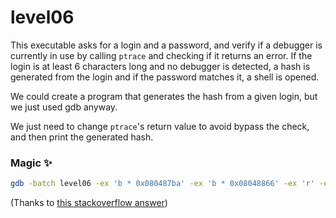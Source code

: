 # level06

This executable asks for a login and a password, and verify if a debugger is currently in use
by calling `ptrace` and checking if it returns an error. If the login is at least 6 characters long
and no debugger is detected, a hash is generated from the login and if the password matches it,
a shell is opened.

We could create a program that generates the hash from a given login, but we just used gdb anyway.

We just need to change `ptrace`'s return value to avoid bypass the check, and then print the generated hash.

### Magic ✨

```bash
gdb -batch level06 -ex 'b * 0x080487ba' -ex 'b * 0x08048866' -ex 'r' -ex 'set $eax=0x1' -ex 'c' -ex 'p *(int *)($ebp - 0x10)' -ex 'c'
```

(Thanks to [this stackoverflow answer](https://stackoverflow.com/a/46867839))
